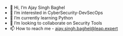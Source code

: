 - 👋 Hi, I’m Ajay Singh Baghel
- 👀 I’m interested in CyberSecurity-DevSecOps
- 🌱 I’m currently learning Python
- 💞️ I’m looking to collaborate on Security Tools
- 📫 How to reach me - ajay.singh.baghel@leap.expert

<!---
ajaysingh1986/ajaysingh1986 is a ✨ special ✨ repository because its `README.md` (this file) appears on your GitHub profile.
You can click the Preview link to take a look at your changes.
--->
